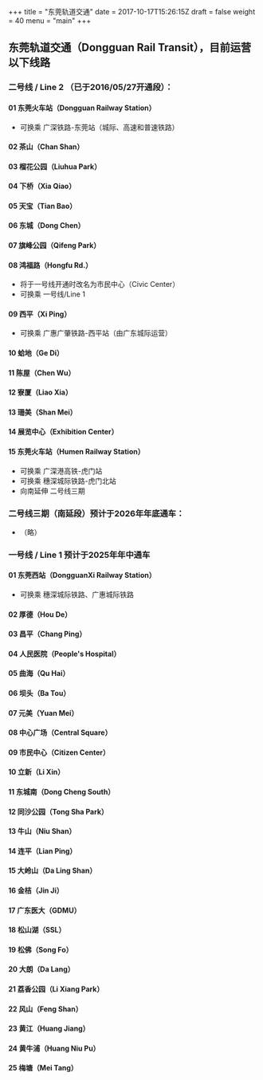 +++
title = "东莞轨道交通"
date = 2017-10-17T15:26:15Z
draft = false
weight = 40
menu = "main"
+++

## 东莞轨道交通（Dongguan Rail Transit），目前运营以下线路
### 二号线 / Line 2 （已于2016/05/27开通段）：
#### 01 东莞火车站（Dongguan Railway Station） 
* 可换乘 广深铁路-东莞站（城际、高速和普速铁路）
#### 02 茶山（Chan Shan）
#### 03 榴花公园（Liuhua Park）
#### 04 下桥（Xia Qiao）
#### 05 天宝（Tian Bao）
#### 06 东城（Dong Chen）
#### 07 旗峰公园（Qifeng Park）
#### 08 鸿福路（Hongfu Rd.）
* 将于一号线开通时改名为市民中心（Civic Center）
* 可换乘 一号线/Line 1
#### 09 西平（Xi Ping）
* 可换乘 广惠广肇铁路-西平站（由广东城际运营）
#### 10 蛤地（Ge Di）
#### 11 陈屋（Chen Wu）
#### 12 寮厦（Liao Xia）
#### 13 珊美（Shan Mei）
#### 14 展览中心（Exhibition Center）
#### 15 东莞火车站（Humen Railway Station）
* 可换乘 广深港高铁-虎门站
* 可换乘 穗深城际铁路-虎门北站
* 向南延伸 二号线三期
### 二号线三期（南延段）预计于2026年年底通车：
* （略）
### 一号线 / Line 1 预计于2025年年中通车
#### 01 东莞西站（DongguanXi Railway Station）
* 可换乘 穗深城际铁路、广惠城际铁路
#### 02 厚德（Hou De）
#### 03 昌平（Chang Ping）
#### 04 人民医院（People's Hospital）
#### 05 曲海（Qu Hai）
#### 06 坝头（Ba Tou）
#### 07 元美（Yuan Mei）
#### 08 中心广场（Central Square）
#### 09 市民中心（Citizen Center）
#### 10 立新（Li Xin）
#### 11 东城南（Dong Cheng South）
#### 12 同沙公园（Tong Sha Park）
#### 13 牛山（Niu Shan）
#### 14 连平（Lian Ping）
#### 15 大岭山（Da Ling Shan）
#### 16 金桔（Jin Ji）
#### 17 广东医大（GDMU）
#### 18 松山湖（SSL）
#### 19 松佛（Song Fo）
#### 20 大朗（Da Lang）
#### 21 荔香公园（Li Xiang Park）
#### 22 风山（Feng Shan）
#### 23 黄江（Huang Jiang）
#### 24 黄牛浦（Huang Niu Pu）
#### 25 梅塘（Mei Tang）